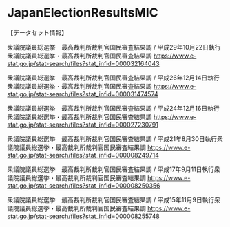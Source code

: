 # JapanElectionResultsMIC


【データセット情報】

衆議院議員総選挙　最高裁判所裁判官国民審査結果調 / 平成29年10月22日執行衆議院議員総選挙・最高裁判所裁判官国民審査結果調
https://www.e-stat.go.jp/stat-search/files?stat_infid=000032164043

衆議院議員総選挙　最高裁判所裁判官国民審査結果調 / 平成26年12月14日執行衆議院議員総選挙・最高裁判所裁判官国民審査結果調
https://www.e-stat.go.jp/stat-search/files?stat_infid=000031474574

衆議院議員総選挙　最高裁判所裁判官国民審査結果調 / 平成24年12月16日執行衆議院議員総選挙・最高裁判所裁判官国民審査結果調
https://www.e-stat.go.jp/stat-search/files?stat_infid=000027230791

衆議院議員総選挙　最高裁判所裁判官国民審査結果調 / 平成21年8月30日執行衆議院議員総選挙・最高裁判所裁判官国民審査結果調
https://www.e-stat.go.jp/stat-search/files?stat_infid=000008249714

衆議院議員総選挙　最高裁判所裁判官国民審査結果調 / 平成17年9月11日執行衆議院議員総選挙・最高裁判所裁判官国民審査結果調
https://www.e-stat.go.jp/stat-search/files?stat_infid=000008250356

衆議院議員総選挙　最高裁判所裁判官国民審査結果調 / 平成15年11月9日執行衆議院議員総選挙・最高裁判所裁判官国民審査結果調
https://www.e-stat.go.jp/stat-search/files?stat_infid=000008255748

